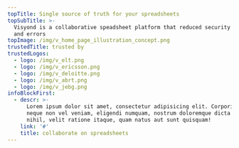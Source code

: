 ```yaml
---
topTitle: Single source of truth for your spreadsheets
topSubTitle: >-
  Visyond is a collaborative speadsheet platform that reduced security threats
  and errors
topImage: /img/v_home_page_illustration_concept.png
trustedTitle: trusted by
trustedLogos:
  - logo: /img/v_elt.png
  - logo: /img/v_ericsson.png
  - logo: /img/v_deloitte.png
  - logo: /img/v_abrt.png
  - logo: /img/v_jebg.png
infoBlockFirst:
  - descr: >-
      Lorem ipsum dolor sit amet, consectetur adipisicing elit. Corporis rem cum
      neque non vel veniam, eligendi numquam, nostrum doloremque dicta modi
      nihil, velit ratione itaque, quam natus aut sunt quisquam!
    link: '#'
    title: collaborate on spreadsheets
---
```


